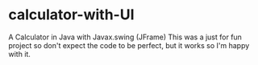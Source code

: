 # calculator-with-UI
A Calculator in Java with Javax.swing (JFrame)
This was a just for fun project so don't expect the code to be perfect, but it works so I'm happy with it.
